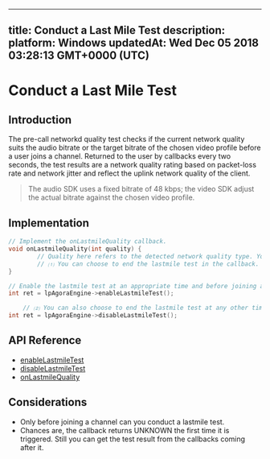 
---
title: Conduct a Last Mile Test
description: 
platform: Windows
updatedAt: Wed Dec 05 2018 03:28:13 GMT+0000 (UTC)
---
# Conduct a Last Mile Test
## Introduction

The pre-call networkd quality test checks if the current network quality suits the audio bitrate or the target bitrate of the chosen video profile before a user joins a channel. Returned to the user by callbacks every two seconds, the test results are a network quality rating based on packet-loss rate and network jitter and reflect the uplink network quality of the client.

> The audio SDK uses a fixed bitrate of 48 kbps; the video SDK adjust the actual bitrate against the chosen video profile.



## Implementation 

```C++
// Implement the onLastmileQuality callback. 
void onLastmileQuality(int quality) {
 		// Quality here refers to the detected network quality type. You can use it for the related logics. 
		// ⑴ You can choose to end the lastmile test in the callback. 
}

// Enable the lastmile test at an appropriate time and before joining a channel. 
int ret = lpAgoraEngine->enableLastmileTest();

	// ⑵ You can also choose to end the lastmile test at any other time. Before the test ends, the onLastmileQuality() callback can be returned multiple times. 
int ret = lpAgoraEngine->disableLastmileTest();

```

## API Reference
* [enableLastmileTest](https://docs.agora.io/en/Interactive%20Broadcast/API%20Reference/cpp/classagora_1_1rtc_1_1_i_rtc_engine.html#a2803623f129eeb92503a7a4e5a09a46d)
* [disableLastmileTest](https://docs.agora.io/en/Interactive%20Broadcast/API%20Reference/cpp/classagora_1_1rtc_1_1_i_rtc_engine.html#a544fb9fda664578b80bbd7dbfffafd53)
* [onLastmileQuality](https://docs.agora.io/en/Interactive%20Broadcast/API%20Reference/cpp/classagora_1_1rtc_1_1_i_rtc_engine_event_handler.html#ac7e14d1a26eb35ef236a0662d28d2b33)

## Considerations

- Only before joining a channel can you conduct a lastmile test.
- Chances are, the callback returns UNKNOWN the first time it is triggered. Still you can get the test result from the callbacks coming after it. 


